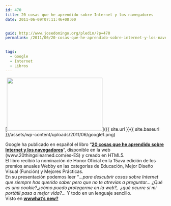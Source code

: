 ```yaml
---
id: 470
title: 20 cosas que he aprendido sobre Internet y los navegadores
date: 2011-06-09T07:11:46+00:00


guid: http://www.josedomingo.org/pledin/?p=470
permalink: /2011/06/20-cosas-que-he-aprendido-sobre-internet-y-los-navegadores/

  
tags:
  - Google
  - Internet
  - Libros
---
```

[<img class="aligncenter size-medium wp-image-472" title="google" src="{{ site.url }}{{ site.baseurl }}/assets/wp-content/uploads/2011/06/google1-300x167.png" alt="" width="300" height="167" srcset="https://www.josedomingo.org/pledin/wp-content/uploads/2011/06/google1-300x167.png 300w, https://www.josedomingo.org/pledin/wp-content/uploads/2011/06/google1.png 758w" sizes="(max-width: 300px) 100vw, 300px" />]({{ site.url }}{{ site.baseurl }}/assets/wp-content/uploads/2011/06/google1.png)

<div>
  Google ha publicado en español el libro &#8220;<strong><a href="http://www.20thingsilearned.com/es-ES/home">20 cosas que he aprendido sobre Internet y los navegadores</a></strong>&#8220;, disponible en la web (www.20thingsilearned.com/es-ES) y creado en HTML5.
</div>

<div>
  El libro recibió la nominación de Honor Oficial en la 15ava edición de los premios anuales Webby en las categorías de Educación, Mejor Diseño Visual (Función) y Mejores Prácticas.
</div>

<div>
  En su presentación podemos leer &#8220;<em>&#8230;para descubrir cosas sobre Internet que siempre has querido saber pero que no te atrevías a preguntar&#8230;</em> <em>¿Qué es una cookie?,¿cómo puedo protegerme en la web?,  ¿qué ocurre si mi portátil pasa a mejor vida?&#8230;</em> Y todo en un lenguaje sencillo.
</div>

<div>
  Visto en <strong><a href="http://wwwhatsnew.com/">wwwhat&#8217;s new?</a></strong>
</div>

<!-- AddThis Advanced Settings generic via filter on the_content -->

<!-- AddThis Share Buttons generic via filter on the_content -->